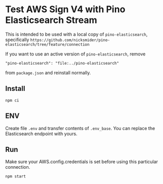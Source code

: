 # Test AWS Sign V4 with Pino Elasticsearch Stream

This is intended to be used with a local copy of `pino-elasticsearch`, specifically `https://github.com/nicksmider/pino-elasticsearch/tree/feature/connection`

If you want to use an active version of `pino-elasticsearch`, remove

```
"pino-elasticsearch": "file:../pino-elasticsearch"
```

from  `package.json` and reinstall normally.

## Install
```
npm ci
```

## ENV

Create file `.env` and transfer contents of `.env_base`.
You can replace the Elasticsearch endpoint with yours.

## Run

Make sure your AWS.config.credentials is set before using this particular connection.

```
npm start
```


